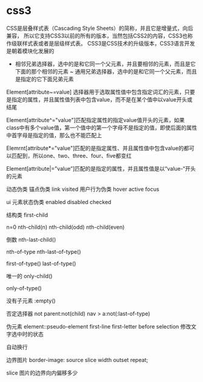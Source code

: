 # css3

CSS是层叠样式表（Cascading Style Sheets）的简称，并且它是增量式，向后兼容，
所以它支持CSS3以前的所有的版本，当然包括CSS2的内容，CSS3也称作级联样式表或者是层级样式表。
CSS3是CSS技术的升级版本，CSS3语言开发是朝着模块化发展的

+ 相邻兄弟选择器，选中的是和它同一个父元素，并且要相邻的元素，而且是它下面的那个相邻的元素
~ 通用兄弟选择器，选中的是和它同一个父元素，而且是指定的它下面兄弟元素

Element[attribute~=value] 选择器用于选取属性值中包含指定词汇的元素，只要是指定的属性，并且属性值列表中包含value，而不是在某个值中以value开头或结尾

Element[attribute^="value"]匹配指定属性的指定value值开头的元素，如果class中有多个value值，第一个值中的第一个字母不是指定的值，即使后面的属性中首字母是指定的值，那么也不能匹配上

Elemrnt[attribute*="value"]匹配的是指定属性、并且属性值中包含value的都可以匹配到，所以one、two、three、four、five都变红

Element[attribute|=”value”]匹配的是指定的属性，并且属性值是以“value-“开头的元素

动态伪类
锚点伪类
link
visited
用户行为伪类
hover
active
focus

ui 元素状态伪类
enabled
disabled
checked

结构类
first-child

n=0
nth-child(n)
nth-child(odd)
nth-child(even)

倒数
nth-last-child()

nth-of-type
nth-last-of-type()

first-of-type()
last-of-type()

唯一的
only-child()

only-of-type()

没有子元素
:empty()

否定选择器 not
parent:not(child)
nav > a:not(:last-of-type)

伪元素
element::pseudo-element
first-line
first-letter
before
selection 修改文字选中时的状态

自动换行

边界图片
border-image: source slice width outset repeat;

slice 图片的边界向内偏移多少
